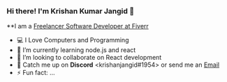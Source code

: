 ### Hi there! I'm Krishan Kumar Jangid 👋
**I am a [Freelancer Software Developer at Fiverr](https://www.fiverr.com/jangidkrishan)
- 💻 I Love Computers and Programming
- 🌱 I’m currently learning node.js and react
- 👯 I’m looking to collaborate on React development
- 💬 Catch me up on **Discord** <krishanjangid#1954> or send me an [Email](mailto:krishanjangid516@gmail.com)
- ⚡ Fun fact: ...

